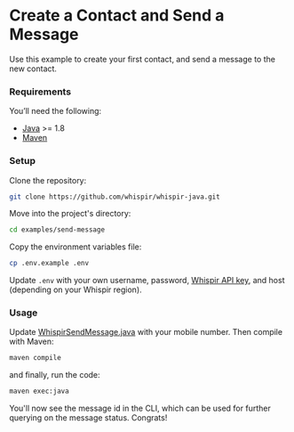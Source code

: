 # Create a Contact and Send a Message

Use this example to create your first contact, and send a message to the new contact.

### Requirements

You’ll need the following:

- [Java](https://openjdk.org/) >= 1.8
- [Maven](https://maven.apache.org)

### Setup

Clone the repository:

```bash
git clone https://github.com/whispir/whispir-java.git
```

Move into the project's directory:

```bash
cd examples/send-message
```

Copy the environment variables file:

```bash
cp .env.example .env
```

Update `.env` with your own username, password, [Whispir API key](https://developers.whispir.com/2a21cad9e5da7-authentication#obtain-an-api-key), and host (depending on your Whispir region).

### Usage

Update [WhispirSendMessage.java](src/main/java/com/whispir/WhispirSendMessage.java) with your mobile number. Then compile with Maven:

```bash
maven compile
```

and finally, run the code:


```bash
maven exec:java
```

You'll now see the message id in the CLI, which can be used for further querying on the message status. Congrats!
